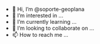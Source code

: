 - 👋 Hi, I’m @soporte-geoplana
- 👀 I’m interested in ...
- 🌱 I’m currently learning ...
- 💞️ I’m looking to collaborate on ...
- 📫 How to reach me ...

<!---
soporte-geoplana/soporte-geoplana is a ✨ special ✨ repository because its `README.md` (this file) appears on your GitHub profile.
You can click the Preview link to take a look at your changes.
--->
